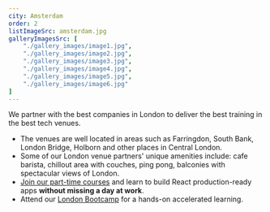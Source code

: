 ```yaml
---
city: Amsterdam
order: 2
listImageSrc: amsterdam.jpg
galleryImagesSrc: [
    "./gallery_images/image1.jpg",
    "./gallery_images/image2.jpg",
    "./gallery_images/image3.jpg",
    "./gallery_images/image4.jpg",
    "./gallery_images/image5.jpg",
    "./gallery_images/image6.jpg"
]
---
```


We partner with the best companies in London to deliver the best training in the best tech venues.

- The venues are well located in areas such as Farringdon, South Bank, London Bridge, Holborn and other places in Central London.
- Some of our London venue partners' unique amenities include: cafe barista, chillout area with couches, ping pong, balconies with spectacular views of London.
- [Join our part-time courses](/react/training/part-time-course/london) and learn to build React production-ready apps **without missing a day at work**.
- Attend our [London Bootcamp](/react/training/bootcamp/london) for a hands-on accelerated learning.
